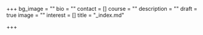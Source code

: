 +++
bg_image = ""
bio = ""
contact = []
course = ""
description = ""
draft = true
image = ""
interest = []
title = "_index.md"

+++
